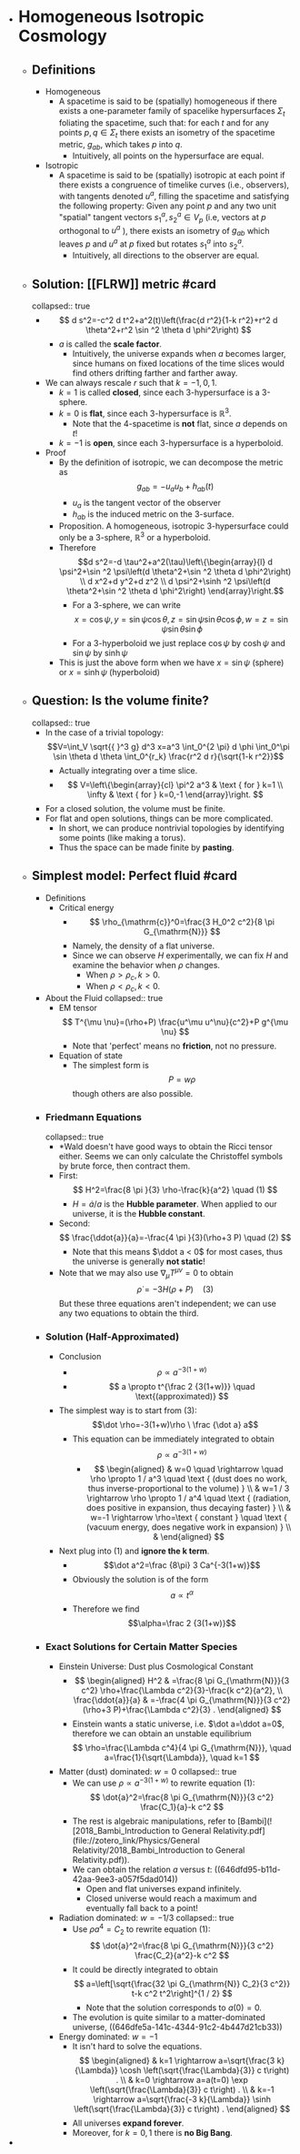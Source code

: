 - # Homogeneous Isotropic Cosmology
	- ## Definitions
		- Homogeneous
			- A spacetime is said to be (spatially) homogeneous if there exists a one-parameter family of spacelike hypersurfaces $\Sigma_t$ foliating the spacetime, such that:
			   for each $t$ and for any points $p, q \in \Sigma_t$ there exists an isometry of the spacetime metric, $g_{a b}$, which takes $p$ into $q$.
				- Intuitively, all points on the hypersurface are equal.
		- Isotropic
			- A spacetime is said to be (spatially) isotropic at each point if there exists a congruence of timelike curves (i.e., observers), with tangents denoted $u^a$, filling the spacetime and satisfying the following property:
			  Given any point $p$ and any two unit "spatial" tangent vectors $s_1^a, s_2^a \in V_p$ (i.e, vectors at $p$ orthogonal to $u^a$ ), there exists an isometry of $g_{a b}$ which leaves $p$ and $u^a$ at $p$ fixed but rotates $s_1^a$ into $s_2^a$.
				- Intuitively, all directions to the observer are equal.
	- ## Solution: [[FLRW]] metric #card
	  collapsed:: true
		- $$
		  d s^2=-c^2 d t^2+a^2(t)\left(\frac{d r^2}{1-k r^2}+r^2 d \theta^2+r^2 \sin ^2 \theta d \phi^2\right)
		  $$
			- $a$ is called the **scale factor**.
				- Intuitively, the universe expands when $a$ becomes larger,
				  since humans on fixed locations of the time slices would find others drifting farther and farther away.
		- We can always rescale $r$ such that $k=-1,0,1$.
			- $k=1$ is called **closed**, since each 3-hypersurface is a 3-sphere.
			- $k=0$ is **flat**, since each 3-hypersurface is $\mathbb R^3$.
				- Note that the 4-spacetime is **not** flat, since $a$ depends on $t$!
			- $k=-1$ is **open**, since each 3-hypersurface is a hyperboloid.
		- Proof
			- By the definition of isotropic, we can decompose the metric as
			  $$
			  g_{a b}=-u_a u_b+h_{a b}(t)
			  $$
				- $u_a$ is the tangent vector of the observer
				- $h_{ab}$ is the induced metric on the 3-surface.
			- Proposition. A homogeneous, isotropic 3-hypersurface could only be a 3-sphere, $\mathbb R^3$ or a hyperboloid.
			- Therefore
			  $$d s^2=-d \tau^2+a^2(\tau)\left\{\begin{array}{l}
			  d \psi^2+\sin ^2 \psi\left(d \theta^2+\sin ^2 \theta d \phi^2\right) \\
			  d x^2+d y^2+d z^2 \\
			  d \psi^2+\sinh ^2 \psi\left(d \theta^2+\sin ^2 \theta d \phi^2\right)
			  \end{array}\right.$$
				- For a 3-sphere, we can write
				  $$x=\cos \psi, y=\sin \psi \cos \theta, z=\sin \psi \sin \theta \cos \phi, w=z=\sin \psi \sin \theta \sin \phi$$
				- For a 3-hyperboloid we just replace $\cos \psi$ by $\cosh \psi$ and $\sin \psi$ by $\sinh \psi$
			- This is just the above form when we have $x = \sin \psi$ (sphere) or $x= \sinh \psi$ (hyperboloid)
	- ## Question: Is the volume finite?
	  collapsed:: true
		- In the case of a trivial topology:
		  $$V=\int_V \sqrt{{ }^3 g} d^3 x=a^3 \int_0^{2 \pi} d \phi \int_0^\pi \sin \theta d \theta \int_0^{r_k} \frac{r^2 d r}{\sqrt{1-k r^2}}$$
			- Actually integrating over a time slice.
			- $$
			  V=\left\{\begin{array}{cl}
			  \pi^2 a^3 & \text { for } k=1 \\
			  \infty & \text { for } k=0,-1
			  \end{array}\right.
			  $$
		- For a closed solution, the volume must be finite.
		- For flat and open solutions, things can be more complicated.
			- In short, we can produce nontrivial topologies by identifying some points (like making a torus).
			- Thus the space can be made finite by **pasting**.
	- ## Simplest model: Perfect fluid #card
		- Definitions
			- Critical energy
				- $$
				  \rho_{\mathrm{c}}^0=\frac{3 H_0^2 c^2}{8 \pi G_{\mathrm{N}}}
				  $$
				- Namely, the density of a flat universe.
				- Since we can observe $H$ experimentally, we can fix $H$ and examine the behavior when $\rho$ changes.
					- When $\rho > \rho_c, k > 0$.
					- When $\rho < \rho_c, k < 0$.
		- About the Fluid
		  collapsed:: true
			- EM tensor
			  $$
			  T^{\mu \nu}=(\rho+P) \frac{u^\mu u^\nu}{c^2}+P g^{\mu \nu}
			  $$
				- Note that 'perfect' means no **friction**, not no pressure.
			- Equation of state
				- The simplest form is 
				  $$
				  P=w \rho
				  $$
				  though others are also possible.
		- ### Friedmann Equations
		  collapsed:: true
			- *Wald doesn't have good ways to obtain the Ricci tensor either. Seems we can only calculate the Christoffel symbols by brute force, then contract them.
			- First:
			  $$
			  H^2=\frac{8 \pi }{3} \rho-\frac{k}{a^2} \quad (1)
			  $$
				- $H= \dot a / a$ is the **Hubble parameter**. 
				  When applied to our universe, it is the **Hubble constant**.
			- Second:
			  $$
			  \frac{\ddot{a}}{a}=-\frac{4 \pi }{3}(\rho+3 P) \quad (2)
			  $$
				- Note that this means $\ddot a < 0$ for most cases, thus the universe is generally **not static**!
			- Note that we may also use $\nabla_\mu T^{\mu v}=0$ to obtain
			  $$
			  \dot{\rho}=-3 H(\rho+P) \quad (3)
			  $$
			  But these three equations aren't independent; we can use any two equations to obtain the third.
		- ### Solution (Half-Approximated)
			- Conclusion
				- $$\rho \propto a^{-3(1+w)}$$
				- $$
				  a \propto t^{\frac 2 {3(1+w)}} \quad \text{(approximated)}
				  $$
			- The simplest way is to start from (3):
			  $$\dot \rho=-3(1+w)\rho \ \frac {\dot a} a$$
				- This equation can be immediately integrated to obtain
				  $$\rho \propto a^{-3(1+w)}$$
					- $$
					  \begin{aligned}
					  & w=0 \quad \rightarrow \quad \rho \propto 1 / a^3 \quad \text { (dust does no work, thus inverse-proportional to the volume) } \\
					  & w=1 / 3 \rightarrow \rho \propto 1 / a^4 \quad \text { (radiation, does positive in expansion, thus decaying faster) } \\
					  & w=-1 \rightarrow \rho=\text { constant } \quad \text { (vacuum energy, does negative work in expansion) } \\
					  &
					  \end{aligned}
					  $$
			- Next plug into (1) and **ignore the k term**.
				- $$\dot a^2=\frac {8\pi} 3  Ca^{-3(1+w)}$$
				- Obviously the solution is of the form
				  $$
				  a \propto t^\alpha
				  $$
				- Therefore we find
				  $$\alpha=\frac 2 {3(1+w)}$$
		- ### Exact Solutions for Certain Matter Species
			- Einstein Universe: Dust plus Cosmological Constant
				- $$
				  \begin{aligned}
				  H^2 & =\frac{8 \pi G_{\mathrm{N}}}{3 c^2} \rho+\frac{\Lambda c^2}{3}-\frac{k c^2}{a^2}, \\
				  \frac{\ddot{a}}{a} & =-\frac{4 \pi G_{\mathrm{N}}}{3 c^2}(\rho+3 P)+\frac{\Lambda c^2}{3} .
				  \end{aligned}
				  $$
				- Einstein wants a static universe, i.e. $\dot a=\ddot a=0$,
				  therefore we can obtain an unstable equilibrium
				  $$
				  \rho=\frac{\Lambda c^4}{4 \pi G_{\mathrm{N}}}, \quad a=\frac{1}{\sqrt{\Lambda}}, \quad k=1
				  $$
			- Matter (dust) dominated: $w=0$
			  collapsed:: true
				- We can use $\rho \propto a^{-3(1+w)}$ to rewrite equation (1):
				  $$
				  \dot{a}^2=\frac{8 \pi G_{\mathrm{N}}}{3 c^2} \frac{C_1}{a}-k c^2
				  $$
				- The rest is algebraic manipulations, refer to [Bambi](![2018_Bambi_Introduction to General Relativity.pdf](file://zotero_link/Physics/General Relativity/2018_Bambi_Introduction to General Relativity.pdf)).
				- We can obtain the relation $a$ versus $t$:
				  ((646dfd95-b11d-42aa-9ee3-a057f5dad014))
					- Open and flat universes expand infinitely.
					- Closed universe would reach a maximum and eventually fall back to a point!
			- Radiation dominated: $w=-1/3$
			  collapsed:: true
				- Use $\rho a^4=C_2$ to rewrite equation (1):
				  $$
				  \dot{a}^2=\frac{8 \pi G_{\mathrm{N}}}{3 c^2} \frac{C_2}{a^2}-k c^2
				  $$
				- It could be directly integrated to obtain
				  $$
				  a=\left[\sqrt{\frac{32 \pi G_{\mathrm{N}} C_2}{3 c^2}} t-k c^2 t^2\right]^{1 / 2}
				  $$
					- Note that the solution corresponds to $a(0)=0$.
				- The evolution is quite similar to a matter-dominated universe,
				  ((646dfe5a-141c-4344-91c2-4b447d21cb33))
			- Energy dominated: $w=-1$
				- It isn't hard to solve the equations.
				  $$
				  \begin{aligned}
				  & k=1 \rightarrow a=\sqrt{\frac{3 k}{\Lambda}} \cosh \left(\sqrt{\frac{\Lambda}{3}} c t\right) . \\
				  & k=0 \rightarrow a=a(t=0) \exp \left(\sqrt{\frac{\Lambda}{3}} c t\right) . \\
				  & k=-1 \rightarrow a=\sqrt{\frac{-3 k}{\Lambda}} \sinh \left(\sqrt{\frac{\Lambda}{3}} c t\right) .
				  \end{aligned}
				  $$
				- All universes **expand forever**.
				- Moreover, for $k=0,1$ there is **no Big Bang**.
-